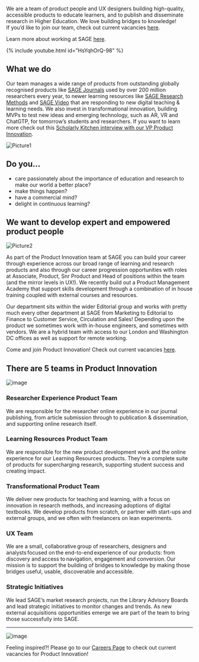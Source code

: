 

We are a team of product people and UX designers building high-quality, accessible products to educate learners, and to publish and disseminate research in Higher Education.  We love building bridges to knowledge!  
If you’d like to join our team, check out current vacancies [here](https://jobs-uk-sagepub.icims.com/jobs/search?hashed=124491276&mobile=false&width=1260&height=500&bga=true&needsRedirect=false&jan1offset=0&jun1offset=60). 

Learn more about working at SAGE [here](https://group.sagepub.com/careers). 

{% include youtube.html id="HsYqhOrQ-98" %}


## What we do 
Our team manages a wide range of products from outstanding globally recognised products like [SAGE Journals](https://journals.sagepub.com/) used by over 200 million researchers every year, to newer learning resources like [SAGE Research Methods](https://methods.sagepub.com/) and [SAGE Video](https://sk.sagepub.com/video/discipline) that are responding to new digital teaching & learning needs.  We also invest in transformational innovation, building  MVPs to test new ideas and emerging technology, such as AR, VR and ChatGTP, for tomorrow’s students and researchers. If you want to learn more check out this [Scholarly Kitchen interview with our VP Product Innovation](https://scholarlykitchen.sspnet.org/2021/12/20/sages-strategic-investments/). 

![Picture1](https://user-images.githubusercontent.com/19975126/216976582-046ceeb0-a271-43ac-af68-587939b82757.jpg)


## Do you...
- care passionately about the importance of education and research to make our world a better place? 
- make things happen? 
- have a commercial mind? 
- delight in continuous learning? 


## We want to develop expert and empowered product people

![Picture2](https://user-images.githubusercontent.com/19975126/216976695-4a134ff3-78b3-4bb4-8bf8-1d3ab0287dc5.jpg)

As part of the Product Innovation team at SAGE you can build your career through experience across our broad range of learning and research products and also through our career progression opportunities with roles at Associate, Product, Snr Product and Head of positions within the team (and the mirror levels in UX!).  We recently build out a Product Management Academy that support skills development through a combination of in house training coupled with external courses and resources.  

Our department sits within the wider Editorial group and works with pretty much every other department at SAGE from Marketing to Editorial to Finance to Customer Service, Circulation and Sales! Depending upon the product we sometimes work with in-house engineers, and sometimes with vendors.  We are a hybrid team with access to our London and Washington DC offices as well as support for remote working.

Come and join Product Innovation! Check out current vacancies [here](https://jobs-uk-sagepub.icims.com/jobs/search?hashed=124491276&mobile=false&width=1260&height=500&bga=true&needsRedirect=false&jan1offset=0&jun1offset=60).  

## There are 5 teams in Product Innovation

![image](https://user-images.githubusercontent.com/19975126/216983240-2e799595-0d28-4439-9dab-de1e5eae09f9.png)


### Researcher Experience Product Team
We are responsible for the researcher online experience in our journal publishing, from article submission through to publication & dissemination, and supporting online research itself.
### Learning Resources Product Team 
We are responsible for the new product development work and the online experience for our Learning Resources products.  They’re a complete suite of products for supercharging research, supporting student success and creating impact. 
### Transformational Product Team 
We deliver new products for teaching and learning, with a focus on innovation in research methods, and increasing adoptions of digital textbooks. We develop products from scratch, or partner with start-ups and external groups, and we often with freelancers on lean experiments. 
### UX Team 
We are a small, collaborative group of researchers, designers and analysts focused on the end-to-end experience of our products: from discovery and access to navigation, engagement and conversion. Our mission is to support the building of bridges to knowledge by making those bridges useful, usable, discoverable and accessible. 
### Strategic Initiatives 
We lead SAGE’s market research projects, run the Library Advisory Boards and lead strategic initiatives to monitor changes and trends.  As new external acquisitions opportunities emerge we are part of the team to bring those successfully into SAGE.  

---
![image](https://user-images.githubusercontent.com/19975126/206735184-26987a3e-9ba5-469e-bbe4-6f1737262189.png)

Feeling inspired?! Please go to our [Careers Page](https://jobs-uk-sagepub.icims.com/jobs/search?hashed=124491276&mobile=false&width=1260&height=500&bga=true&needsRedirect=false&jan1offset=0&jun1offset=60) to check out current vacancies for Product Innovation!  
